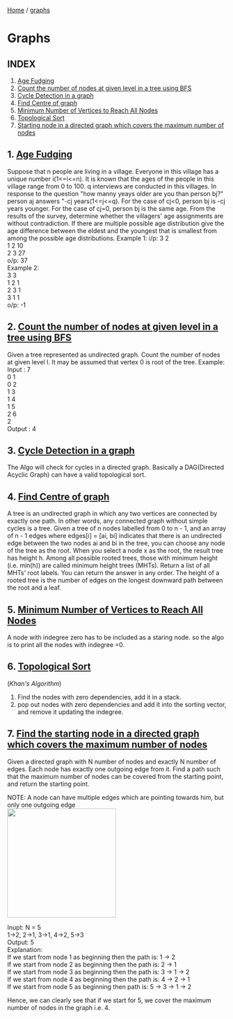 [Home](https://github.com/kanti170102041/Code_Bank/tree/kanti170102041-patch-1) / [graphs](https://github.com/kanti170102041/Code_Bank/tree/kanti170102041-patch-1/Graphs)
# Graphs

## INDEX
1. [Age Fudging](README.md#1-age-fudging)
2. [Count the number of nodes at given level in a tree using BFS](README.md#2-count-the-number-of-nodes-at-given-level-in-a-tree-using-bfs)
3. [Cycle Detection in a graph](README.md#3-cycle-detection-in-a-graph)
4. [Find Centre of graph](README.md#4-find-centre-of-graph)
5. [Minimum Number of Vertices to Reach All Nodes](README.md#5-minimum-number-of-vertices-to-reach-all-nodes)
6. [Topological Sort](README.md#6-topological-sort)
7. [Starting node in a directed graph which covers the maximum number of nodes]()



## 1. [Age Fudging](https://github.com/kanti170102041/Code_Bank/blob/main/Graphs/Codes/Age%20Fudging.cpp)

Suppose that n people are living in a village. Everyone in this village has a unique number i(1<=i<=n). It is known that the ages of the people in this village range from 0 to 100.
q interviews are conducted in this villages. In response to the question "how manny yeays older are you than person bj?" person aj answers "-cj years(1<=j<=q). For the case of cj<0, person bj is -cj years younger. For the case of cj=0, person bj is the same age.
From the results of the survey, determine whether the villagers' age assignments are without contradiction. If there are multiple possible age distribution give the age difference between the eldest and the youngest that is smallest from among the possible age distributions.
Example 1:
i/p:
  3 2<br />
  1 2 10<br />
  2 3 27<br />
o/p: 37<br />
Example 2:<br />
  3 3<br />
  1 2 1<br />
  2 3 1<br />
  3 1 1<br />
o/p: -1

## 2. [Count the number of nodes at given level in a tree using BFS](https://github.com/kanti170102041/Code_Bank/blob/main/Graphs/Codes/Count%20the%20number%20of%20nodes%20at%20given%20level%20in%20a%20tree%20using%20BFS.cpp)

Given a tree represented as undirected graph. Count the number of nodes at given level l. It may be assumed that vertex 0 is root of the tree.
Example:
Input :   7<br />
          0 1<br />
          0 2<br />
          1 3<br />
          1 4<br />
          1 5<br />
          2 6<br />
          2<br />
Output :  4

## 3. [Cycle Detection in a graph](https://github.com/kanti170102041/Code_Bank/blob/main/Graphs/Codes/Cycle%20Detection%20in%20a%20graph.cpp)

The Algo will check for cycles in a directed graph. Basically a DAG(Directed Acyclic Graph) can have a valid topological sort.

## 4. [Find Centre of graph](https://github.com/kanti170102041/Code_Bank/blob/main/Graphs/Codes/Find%20Centre%20of%20graph.cpp)
      
A tree is an undirected graph in which any two vertices are connected by exactly one path. In other words, any connected graph without simple cycles is a tree.
Given a tree of n nodes labelled from 0 to n - 1, and an array of n - 1 edges where edges[i] = [ai, bi] indicates that there is an undirected edge between the two nodes ai and bi in the tree,
you can choose any node of the tree as the root. When you select a node x as the root, the result tree has height h. Among all possible rooted trees, those with minimum height (i.e. min(h))  are called minimum height trees (MHTs).
Return a list of all MHTs' root labels. You can return the answer in any order.
The height of a rooted tree is the number of edges on the longest downward path between the root and a leaf.

## 5. [Minimum Number of Vertices to Reach All Nodes](https://github.com/kanti170102041/Code_Bank/blob/main/Graphs/Codes/Minimum%20Number%20of%20Vertices%20to%20Reach%20All%20Nodes.cpp)
A node with indegree zero has to be included as a staring node.
so the algo is to print all the nodes with indegree =0.

## 6. [Topological Sort](https://github.com/kanti170102041/Code_Bank/blob/main/Graphs/Codes/Topological%20Sort(Khan's%20Algorithm).cpp)
(*Khan's Algorithm*)
1. Find the nodes with zero dependencies, add it in a stack.
2. pop out nodes with zero dependencies and add it into the sorting vector, and remove it updating the indegree.

## 7. [Find the starting node in a directed graph which covers the maximum number of nodes](https://github.com/kanti170102041/Code_Bank/blob/main/Graphs/Codes/node%20in%20a%20directed%20graph%20which%20covers%20the%20maximum%20number%20of%20nodes.cpp)

Given a directed graph with N number of nodes and exactly N number of edges. Each node has exactly one outgoing edge from it. Find a path such that the maximum number of nodes can be covered from the starting point, and return the starting point.

NOTE: A node can have multiple edges which are pointing towards him, but only one outgoing edge<br />
<img src="https://res.cloudinary.com/practicaldev/image/fetch/s---hjNbSiK--/c_limit%2Cf_auto%2Cfl_progressive%2Cq_auto%2Cw_880/https://dev-to-uploads.s3.amazonaws.com/i/uluzwwtwbjpaon08mc4b.png" width="250">

Inupt: N = 5<br />
1->2, 2->1, 3->1, 4->2, 5->3<br />
Output: 5<br />
Explanation: <br />
If we start from node 1 as beginning then the path is: 1 -> 2<br />
If we start from node 2 as beginning then the path is: 2 -> 1<br />
If we start from node 3 as beginning then the path is: 3 -> 1 -> 2<br />
If we start from node 4 as beginning then the path is: 4 -> 2 -> 1<br />
If we start from node 5 as beginning then path is: 5 -> 3 -> 1 -> 2<br />

Hence, we can clearly see that if we start for 5, we cover the maximum number of nodes in the graph i.e. 4.
